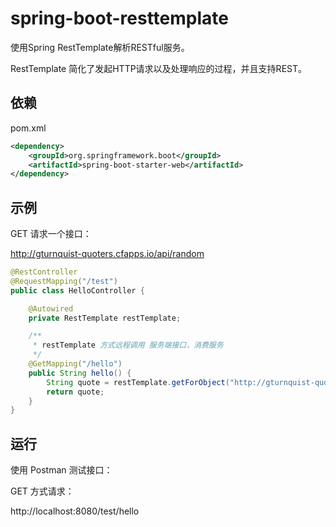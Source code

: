 # spring-boot-resttemplate

使用Spring RestTemplate解析RESTful服务。

RestTemplate 简化了发起HTTP请求以及处理响应的过程，并且支持REST。

## 依赖
pom.xml

```xml
<dependency>
    <groupId>org.springframework.boot</groupId>
    <artifactId>spring-boot-starter-web</artifactId>
</dependency>
```

## 示例

GET 请求一个接口：

http://gturnquist-quoters.cfapps.io/api/random

```java
@RestController
@RequestMapping("/test")
public class HelloController {

    @Autowired
    private RestTemplate restTemplate;

    /**
     * restTemplate 方式远程调用 服务端接口，消费服务
     */
    @GetMapping("/hello")
    public String hello() {
        String quote = restTemplate.getForObject("http://gturnquist-quoters.cfapps.io/api/random", String.class);
        return quote;
    }
}
```

## 运行

使用 Postman 测试接口：

GET 方式请求：

http://localhost:8080/test/hello




